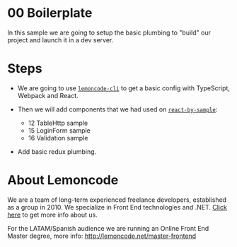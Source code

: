 # 00 Boilerplate

In this sample we are going to setup the basic plumbing to "build" our project and launch it in a dev server.

# Steps

- We are going to use [`lemoncode-cli`](https://github.com/Lemoncode/lemoncode-cli) to get a basic config with TypeScript, Webpack and React.

- Then we will add components that we had used on [`react-by-sample`](https://github.com/Lemoncode/react-by-sample):
    - 12 TableHttp sample
    - 15 LoginForm sample
    - 16 Validation sample

- Add basic redux plumbing.

# About Lemoncode

We are a team of long-term experienced freelance developers, established as a group in 2010.
We specialize in Front End technologies and .NET. [Click here](http://lemoncode.net/services/en/#en-home) to get more info about us.

For the LATAM/Spanish audience we are running an Online Front End Master degree, more info: http://lemoncode.net/master-frontend
